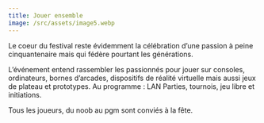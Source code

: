 ```yaml
---
title: Jouer ensemble
image: /src/assets/image5.webp
---
```


Le coeur du festival reste évidemment la célébration d’une passion à peine cinquantenaire mais qui fédère pourtant les générations.

L’événement entend rassembler les passionnés pour jouer sur consoles, ordinateurs, bornes d’arcades, dispositifs de réalité virtuelle mais aussi jeux de plateau et prototypes. Au programme : LAN Parties, tournois, jeu libre et initiations.


Tous les joueurs, du noob au pgm sont conviés à la fête.
